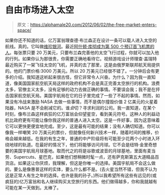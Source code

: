 # 自由市场进入太空

> 原文：<https://alphamale20.com/2012/06/02/the-free-market-enters-space/>

如果你还不知道的话，亿万富翁理查德·布兰森正在设计一条可以载人进入太空的航线。真的。它叫做[维珍银河](http://www.virgingalactic.com/)。最近[阿什顿·库彻成为第 500 个预订首飞机票的人](http://www.virgin.com/richard-branson/blog/our-500th-astronaut--ashton-kutcher)。每张票只要 20 万美元，只要布兰森完善他的太空飞行过程，你就可以加入他的行列。如果你认为那很贵，你需要正确地看待它。视频游戏设计师理查·盖瑞特最近购买了一架飞往太空的飞机，并真的去了那里，这是由俄罗斯联邦航天局提供的。他的门票价格:3000 万美元。所以 20 万美元已经很不错了。一分钟后会有更多的介绍。我知道这听起来很古怪，但它非常令人兴奋。为什么？因为我一直知道，像美国国家航空航天局这样的政府机构不会是真正完善太空旅行的机构。浪费太多，官僚主义太多，没有足够的动力去做正确的事情。不要误会我；我不是在抨击国家航空航天局。美国宇航局在它的日子里完成了一些了不起的事情。然而，如果没有冷战来激励 NASA 去做一些事情，而不是偶尔撞毁价值 2 亿美元的火星着陆器，NASA 是不会削减它的。谁*会*切？寻求利润的公司。我一直知道，在某个时刻，像布兰森这样疯狂的亿万富翁会仰望星空，看到美元符号。这种人的利益动机比政府更有可能让像你我这样的普通人进入太空。这是一件好事，因为这意味着它可以更快更便宜地完成。至少，这是最有可能的结果；没有人确切知道。你可以像我一样嘲笑 20 万美元的票价，但就像任何新兴技术一样，随着时间的推移，价格会越来越低。在我的有生之年，普通的中产阶级将有可能至少花两个小时进入环绕地球的轨道。在最好的情况下，他们将能够访问月球。它不会是纽特·金里奇想要的美国宇航局月球基地。取而代之的将是谷歌或波音的月球基地，里面有麦当劳、Supercuts、星巴克，如果他们想稍微时髦一点，还有萨克斯第五大道精品百货店。如果这让你厌烦，我理解，但这是你唯一的选择。美国宇航局不会这么做的。要么是像惠普这样的实体，要么什么都不是。(去火星当然不错，但我不认为这是正常人有生之年的选择。也许是我的孙子。)所以我希望所有这些有远见的(或疯狂的)亿万富翁和名人继续购买太空旅行的东西。他们做得越多，你和我就越有可能在某一天做到。太棒了。